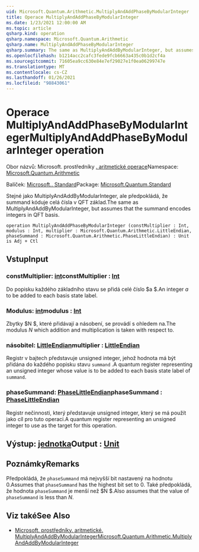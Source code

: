 ```yaml
---
uid: Microsoft.Quantum.Arithmetic.MultiplyAndAddPhaseByModularInteger
title: Operace MultiplyAndAddPhaseByModularInteger
ms.date: 1/23/2021 12:00:00 AM
ms.topic: article
qsharp.kind: operation
qsharp.namespace: Microsoft.Quantum.Arithmetic
qsharp.name: MultiplyAndAddPhaseByModularInteger
qsharp.summary: The same as MultiplyAndAddByModularInteger, but assumes that the summand encodes integers in QFT basis.
ms.openlocfilehash: b1214acc2cafc3fede9fcb6663a435c0b1d2cf4a
ms.sourcegitcommit: 71605ea9cc630e84e7ef29027e1f0ea06299747e
ms.translationtype: MT
ms.contentlocale: cs-CZ
ms.lasthandoff: 01/26/2021
ms.locfileid: "98843061"
---
```

# <a name="multiplyandaddphasebymodularinteger-operation"></a><span data-ttu-id="ac46a-102">Operace MultiplyAndAddPhaseByModularInteger</span><span class="sxs-lookup"><span data-stu-id="ac46a-102">MultiplyAndAddPhaseByModularInteger operation</span></span>

<span data-ttu-id="ac46a-103">Obor názvů: Microsoft. prostředníky [. aritmetické operace](xref:Microsoft.Quantum.Arithmetic)</span><span class="sxs-lookup"><span data-stu-id="ac46a-103">Namespace: [Microsoft.Quantum.Arithmetic](xref:Microsoft.Quantum.Arithmetic)</span></span>

<span data-ttu-id="ac46a-104">Balíček: [Microsoft.. Standard](https://nuget.org/packages/Microsoft.Quantum.Standard)</span><span class="sxs-lookup"><span data-stu-id="ac46a-104">Package: [Microsoft.Quantum.Standard](https://nuget.org/packages/Microsoft.Quantum.Standard)</span></span>


<span data-ttu-id="ac46a-105">Stejné jako MultiplyAndAddByModularInteger, ale předpokládá, že summand kóduje celá čísla v QFT základ.</span><span class="sxs-lookup"><span data-stu-id="ac46a-105">The same as MultiplyAndAddByModularInteger, but assumes that the summand encodes integers in QFT basis.</span></span>

```qsharp
operation MultiplyAndAddPhaseByModularInteger (constMultiplier : Int, modulus : Int, multiplier : Microsoft.Quantum.Arithmetic.LittleEndian, phaseSummand : Microsoft.Quantum.Arithmetic.PhaseLittleEndian) : Unit is Adj + Ctl
```


## <a name="input"></a><span data-ttu-id="ac46a-106">Vstup</span><span class="sxs-lookup"><span data-stu-id="ac46a-106">Input</span></span>

### <a name="constmultiplier--int"></a><span data-ttu-id="ac46a-107">constMultiplier: [int](xref:microsoft.quantum.lang-ref.int)</span><span class="sxs-lookup"><span data-stu-id="ac46a-107">constMultiplier : [Int](xref:microsoft.quantum.lang-ref.int)</span></span>

<span data-ttu-id="ac46a-108">Do popisku každého základního stavu se přidá celé číslo $a $.</span><span class="sxs-lookup"><span data-stu-id="ac46a-108">An integer $a$ to be added to each basis state label.</span></span>


### <a name="modulus--int"></a><span data-ttu-id="ac46a-109">Modulus: [int](xref:microsoft.quantum.lang-ref.int)</span><span class="sxs-lookup"><span data-stu-id="ac46a-109">modulus : [Int](xref:microsoft.quantum.lang-ref.int)</span></span>

<span data-ttu-id="ac46a-110">Zbytky $N $, které přidávají a násobení, se provádí s ohledem na.</span><span class="sxs-lookup"><span data-stu-id="ac46a-110">The modulus $N$ which addition and multiplication is taken with respect to.</span></span>


### <a name="multiplier--littleendian"></a><span data-ttu-id="ac46a-111">násobitel: [LittleEndian](xref:Microsoft.Quantum.Arithmetic.LittleEndian)</span><span class="sxs-lookup"><span data-stu-id="ac46a-111">multiplier : [LittleEndian](xref:Microsoft.Quantum.Arithmetic.LittleEndian)</span></span>

<span data-ttu-id="ac46a-112">Registr v bajtech představuje unsigned integer, jehož hodnota má být přidána do každého popisku stavu `summand` .</span><span class="sxs-lookup"><span data-stu-id="ac46a-112">A quantum register representing an unsigned integer whose value is to be added to each basis state label of `summand`.</span></span>


### <a name="phasesummand--phaselittleendian"></a><span data-ttu-id="ac46a-113">phaseSummand: [PhaseLittleEndian](xref:Microsoft.Quantum.Arithmetic.PhaseLittleEndian)</span><span class="sxs-lookup"><span data-stu-id="ac46a-113">phaseSummand : [PhaseLittleEndian](xref:Microsoft.Quantum.Arithmetic.PhaseLittleEndian)</span></span>

<span data-ttu-id="ac46a-114">Registr nečinnosti, který představuje unsigned integer, který se má použít jako cíl pro tuto operaci.</span><span class="sxs-lookup"><span data-stu-id="ac46a-114">A quantum register representing an unsigned integer to use as the target for this operation.</span></span>



## <a name="output--unit"></a><span data-ttu-id="ac46a-115">Výstup: [jednotka](xref:microsoft.quantum.lang-ref.unit)</span><span class="sxs-lookup"><span data-stu-id="ac46a-115">Output : [Unit](xref:microsoft.quantum.lang-ref.unit)</span></span>



## <a name="remarks"></a><span data-ttu-id="ac46a-116">Poznámky</span><span class="sxs-lookup"><span data-stu-id="ac46a-116">Remarks</span></span>

<span data-ttu-id="ac46a-117">Předpokládá, že `phaseSummand` má nejvyšší bit nastavený na hodnotu 0.</span><span class="sxs-lookup"><span data-stu-id="ac46a-117">Assumes that `phaseSummand` has the highest bit set to 0.</span></span>
<span data-ttu-id="ac46a-118">Také předpokládá, že hodnota `phaseSummand` je menší než $N $.</span><span class="sxs-lookup"><span data-stu-id="ac46a-118">Also assumes that the value of `phaseSummand` is less than $N$.</span></span>

## <a name="see-also"></a><span data-ttu-id="ac46a-119">Viz také</span><span class="sxs-lookup"><span data-stu-id="ac46a-119">See Also</span></span>

- [<span data-ttu-id="ac46a-120">Microsoft. prostředníky. aritmetické. MultiplyAndAddByModularInteger</span><span class="sxs-lookup"><span data-stu-id="ac46a-120">Microsoft.Quantum.Arithmetic.MultiplyAndAddByModularInteger</span></span>](xref:Microsoft.Quantum.Arithmetic.MultiplyAndAddByModularInteger)